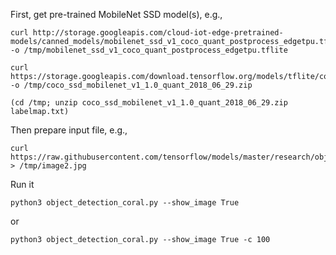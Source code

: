 First, get pre-trained MobileNet SSD model(s), e.g.,
```
curl http://storage.googleapis.com/cloud-iot-edge-pretrained-models/canned_models/mobilenet_ssd_v1_coco_quant_postprocess_edgetpu.tflite -o /tmp/mobilenet_ssd_v1_coco_quant_postprocess_edgetpu.tflite

curl https://storage.googleapis.com/download.tensorflow.org/models/tflite/coco_ssd_mobilenet_v1_1.0_quant_2018_06_29.zip -o /tmp/coco_ssd_mobilenet_v1_1.0_quant_2018_06_29.zip

(cd /tmp; unzip coco_ssd_mobilenet_v1_1.0_quant_2018_06_29.zip labelmap.txt)

```

Then prepare input file, e.g.,
```
curl https://raw.githubusercontent.com/tensorflow/models/master/research/object_detection/test_images/image2.jpg > /tmp/image2.jpg
```


Run it

```
python3 object_detection_coral.py --show_image True
```
or
```
python3 object_detection_coral.py --show_image True -c 100
```

